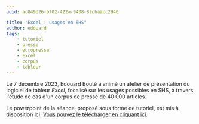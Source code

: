 ```yaml
---
uuid: ac849d26-bf02-422a-9438-82cbaacc2940

title: "Excel : usages en SHS"
author: edouard
tags:
    - tutoriel
    - presse
    - europresse
    - Excel
    - corpus
    - tableur
---
```


Le 7 décembre 2023, Edouard Bouté a animé un atelier de présentation du logiciel de tableur *Excel*, focalisé sur les usages possibles en SHS, à travers l'étude de cas d'un corpus de presse de 40 000 articles.

Le powerpoint de la séance, proposé sous forme de tutoriel, est mis à disposition ici. [Vous pouvez le télécharger en cliquant ici](Atelier_Ceres_Excel.pdf).

